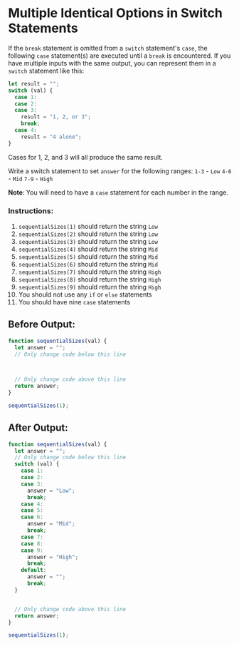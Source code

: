 # Multiple Identical Options in Switch Statements

If the `break` statement is omitted from a `switch` statement's `case`, the following `case` statement(s) are executed until a `break` is encountered. If you have multiple inputs with the same output, you can represent them in a `switch` statement like this:

```javascript
let result = "";
switch (val) {
  case 1:
  case 2:
  case 3:
    result = "1, 2, or 3";
    break;
  case 4:
    result = "4 alone";
}
```

Cases for 1, 2, and 3 will all produce the same result.

Write a switch statement to set `answer` for the following ranges:
`1-3` - `Low`
`4-6` - `Mid`
`7-9` - `High`

**Note**: You will need to have a `case` statement for each number in the range.

### Instructions:
1. `sequentialSizes(1)` should return the string `Low`
2. `sequentialSizes(2)` should return the string `Low`
3. `sequentialSizes(3)` should return the string `Low`
4. `sequentialSizes(4)` should return the string `Mid`
5. `sequentialSizes(5)` should return the string `Mid`
6. `sequentialSizes(6)` should return the string `Mid`
7. `sequentialSizes(7)` should return the string `High`
8. `sequentialSizes(8)` should return the string `High`
9. `sequentialSizes(9)` should return the string `High`
10. You should not use any `if` or `else` statements
11. You should have nine `case` statements

## Before Output:
```javascript
function sequentialSizes(val) {
  let answer = "";
  // Only change code below this line



  // Only change code above this line
  return answer;
}

sequentialSizes(1);
```

## After Output:
```javascript
function sequentialSizes(val) {
  let answer = "";
  // Only change code below this line
  switch (val) {
    case 1:
    case 2:
    case 3:
      answer = "Low";
      break;
    case 4:
    case 5:
    case 6:
      answer = "Mid";
      break;
    case 7:
    case 8:
    case 9:
      answer = "High";
      break;
    default:
      answer = "";
      break;
  }


  // Only change code above this line
  return answer;
}

sequentialSizes(1);
```
